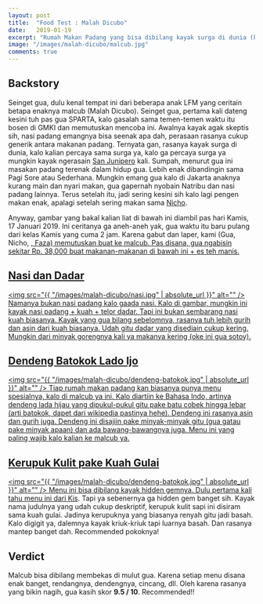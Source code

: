 ```yaml
---
layout: post
title:  "Food Test : Malah Dicubo"
date:   2019-01-19
excerpt: "Rumah Makan Padang yang bisa dibilang kayak surga di dunia (kalo kalian percaya surga tentunya)"
image: "/images/malah-dicubo/malcub.jpg"
comments: true
---
```

## Backstory
Seinget gua, dulu kenal tempat ini dari beberapa anak LFM yang ceritain betapa enaknya malcub (Malah Dicubo). Seinget gua, pertama kali dateng kesini tuh pas gua SPARTA, kalo gasalah sama temen-temen waktu itu bosen di GMKI dan memutuskan mencoba ini. Awalnya kayak agak skeptis sih, nasi padang emangnya bisa seenak apa dah, perasaan rasanya cukup generik antara makanan padang. Ternyata gan, rasanya kayak surga di dunia, kalo kalian percaya sama surga ya, kalo ga percaya surga ya mungkin kayak ngerasain <a href="https://en.wikipedia.org/wiki/San_Junipero">San Junipero</a> kali. Sumpah, menurut gua ini masakan padang terenak dalam hidup gua. Lebih enak dibandingin sama Pagi Sore atau Sederhana. Mungkin emang gua kalo di Jakarta anaknya kurang main dan nyari makan, gua gapernah nyobain Natribu dan nasi padang lainnya. Terus setelah itu, jadi sering kesini sih kalo lagi pengen makan enak, apalagi setelah sering makan sama <a href="https://twitter.com/nicho_cholas"> Nicho</a>.

Anyway, gambar yang bakal kalian liat di bawah ini diambil pas hari Kamis, 17 Januari 2019. Ini ceritanya ga aneh-aneh yak, gua waktu itu baru pulang dari kelas Kamis yang cuma 2 jam. Karena gabut dan laper, kami (Gua, Nicho, <a href="https://twitter.com/ffahleraz">, Faza) memutuskan buat ke malcub. Pas disana, gua ngabisin sekitar Rp. 38,000 buat makanan-makanan di bawah ini + es teh manis.

## Nasi dan Dadar
<span class="image right"><img src="{{ "/images/malah-dicubo/nasi.jpg" | absolute_url }}" alt="" /></span> 
Namanya bukan nasi padang kalo gaada nasi. Kalo di gambar, mungkin ini kayak nasi padang + kuah + telor dadar. Tapi ini bukan sembarang nasi kuah biasanya. Kayak yang gua bilang sebelomnya, rasanya tuh lebih gurih dan asin dari kuah biasanya. Udah gitu dadar yang disediain cukup kering. Mungkin dari minyak gorengnya kali ya makanya kering (oke ini gua sotoy).

## Dendeng Batokok Lado Ijo
<span class="image left"><img src="{{ "/images/malah-dicubo/dendeng-batokok.jpg" | absolute_url }}" alt="" /></span> 
Tiap rumah makan padang kan biasanya punya menu spesialnya, kalo di malcub ya ini. Kalo diartiin ke Bahasa Indo, artinya dendeng lada hijau yang dipukul-pukul gitu pake batu cobek hingga lebar (arti batokok, dapet dari wikipedia pastinya hehe). Dendeng ini rasanya asin dan gurih juga. Dendeng ini disajiin pake minyak-minyak gitu (gua gatau pake minyak apaan) dan ada bawang-bawangnya juga. Menu ini yang paling wajib kalo kalian ke malcub ya.

## Kerupuk Kulit pake Kuah Gulai
<span class="image right"><img src="{{ "/images/malah-dicubo/dendeng-batokok.jpg" | absolute_url }}" alt="" /></span> 
Menu ini bisa dibilang kayak hidden gemnya. Dulu pertama kali tahu menu ini dari <a href="https://twitter.com/ChrisJooo">Kis</a>. Tapi ya sebenernya ga hidden gem banget sih. Kayak nama judulnya yang udah cukup deskriptif, kerupuk kulit sapi ini disiram sama kuah gulai. Jadinya kerupuknya yang biasanya renyah gitu jadi basah. Kalo digigit ya, dalemnya kayak kriuk-kriuk tapi luarnya basah. Dan rasanya mantep banget dah. Recommended pokoknya!

## Verdict
Malcub bisa dibilang membekas di mulut gua. Karena setiap menu disana enak banget, rendangnya, dendengnya, cincang, dll. Oleh karena rasanya yang bikin nagih, gua kasih skor **9.5 / 10**. Recommended!!
